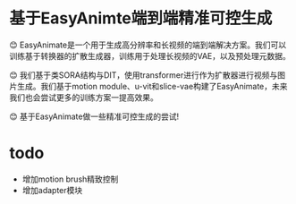 # 基于EasyAnimte端到端精准可控生成
😊 EasyAnimate是一个用于生成高分辨率和长视频的端到端解决方案。我们可以训练基于转换器的扩散生成器，训练用于处理长视频的VAE，以及预处理元数据。

😊 我们基于类SORA结构与DIT，使用transformer进行作为扩散器进行视频与图片生成。我们基于motion module、u-vit和slice-vae构建了EasyAnimate，未来我们也会尝试更多的训练方案一提高效果。

😊 基于EasyAnimate做一些精准可控生成的尝试!
 


# todo
- 增加motion brush精致控制
- 增加adapter模块

[//]: # ()
[//]: # (# 联系我们)

[//]: # (1. 扫描下方二维码或搜索群号：77450006752 来加入钉钉群。)

[//]: # (2. 扫描下方二维码来加入微信群（如果二维码失效，可扫描最右边同学的微信，邀请您入群）)

[//]: # (<img src="https://pai-aigc-photog.oss-cn-hangzhou.aliyuncs.com/easyanimate/asset/group/dd.png" alt="ding group" width="30%"/>)

[//]: # (<img src="https://pai-aigc-photog.oss-cn-hangzhou.aliyuncs.com/easyanimate/asset/group/wechat.jpg" alt="Wechat group" width="30%"/>)

[//]: # (<img src="https://pai-aigc-photog.oss-cn-hangzhou.aliyuncs.com/easyanimate/asset/group/person.jpg" alt="Person" width="30%"/>)

[//]: # ()
[//]: # ()
[//]: # (# 参考文献)

[//]: # (- magvit: https://github.com/google-research/magvit)

[//]: # (- PixArt: https://github.com/PixArt-alpha/PixArt-alpha)

[//]: # (- Open-Sora-Plan: https://github.com/PKU-YuanGroup/Open-Sora-Plan)

[//]: # (- Open-Sora: https://github.com/hpcaitech/Open-Sora)

[//]: # (- Animatediff: https://github.com/guoyww/AnimateDiff)

[//]: # (- ComfyUI-EasyAnimateWrapper: https://github.com/kijai/ComfyUI-EasyAnimateWrapper)

[//]: # (# 许可证)

[//]: # (本项目采用 [Apache License &#40;Version 2.0&#41;]&#40;https://github.com/modelscope/modelscope/blob/master/LICENSE&#41;.)
